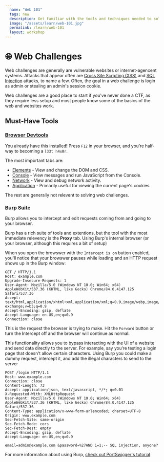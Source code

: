 ```yaml
---
  name: "Web 101"
  tags: new
  description: Get familiar with the tools and techniques needed to solve basic web challenges
  image: "/assets/learn/web-101.jpg"
  permalink: /learn/web-101
  layout: workshop
---
```



# 🌐 Web Challenges

Web challenges are generally are vulnerable websites or internet-agencent systems. Attacks that appear often are [Cross Site Scripting (XSS)](https://owasp.org/www-community/attacks/xss/) and [SQL Injection](https://portswigger.net/web-security/sql-injection) attacks, to name a few. Often, the goal in a web challenge is login as admin or stealing an admin's session cookie.

Web challenges are a good place to start if you've never done a CTF, as they require less setup and most people know some of the basics of the web and websites work.

## Must-Have Tools
### [Browser Devtools](https://developer.chrome.com/docs/devtools/overview/#discover)
You already have this installed! Press `F12` in your browser, and you're half-way to becoming a `l33t h4x0r`. 

The most important tabs are:
- [Elements](https://developer.chrome.com/docs/devtools/overview/#elements) - View and change the DOM and CSS.
- [Console](https://developer.chrome.com/docs/devtools/overview/#console) - View messages and run JavaScript from the Console.
- [Network](https://developer.chrome.com/docs/devtools/overview/#network) - View and debug network activity.
- [Application](https://developer.chrome.com/docs/devtools/overview/#application) - Primarily useful for viewing the current page's cookies

The rest are generally not relevent to solving web challenges.

### [Burp Suite](https://portswigger.net/burp/communitydownload)
Burp allows you to intercept and edit requests coming from and going to your browser. 

Burp has a rich suite of tools and extentions, but the tool with the most immediate relevency is the **Proxy** tab. Using Burp's internal browser (or your browser, although this requires  a bit of setup)

When you open the browswer with the `Intercept is on` button enabled, you'll notice that your browswer pauses while loading and an HTTP request shows up in the Burp window:

```http
GET / HTTP/1.1
Host: example.com
Upgrade-Insecure-Requests: 1
User-Agent: Mozilla/5.0 (Windows NT 10.0; Win64; x64) AppleWebKit/537.36 (KHTML, like Gecko) Chrome/84.0.4147.125 Safari/537.36
Accept: text/html,application/xhtml+xml,application/xml;q=0.9,image/webp,image/apng,*/*;q=0.8,application/signed-exchange;v=b3;q=0.9
Accept-Encoding: gzip, deflate
Accept-Language: en-US,en;q=0.9
Connection: close
```

This is the request the browser is trying to make. Hit the `Forward` button or turn the Intercept off and the browser will continue as normal.

This functionality allows you to bypass interacting with the UI of a website and send data directly to the server. For example, say you're testing a login page that doesn't allow certain characters. Using Burp you could make a dummy request, intercept it, and add the illegal characters to send to the server

```http
POST /login HTTP/1.1
Host: www.example.com
Connection: close
Content-Length: 73
Accept: application/json, text/javascript, */*; q=0.01
X-Requested-With: XMLHttpRequest
User-Agent: Mozilla/5.0 (Windows NT 10.0; Win64; x64) AppleWebKit/537.36 (KHTML, like Gecko) Chrome/84.0.4147.125 Safari/537.36
Content-Type: application/x-www-form-urlencoded; charset=UTF-8
Origin: www.example.com
Sec-Fetch-Site: same-origin
Sec-Fetch-Mode: cors
Sec-Fetch-Dest: empty
Accept-Encoding: gzip, deflate
Accept-Language: en-US,en;q=0.9

email=admin@example.com &password=%27AND 1=1;-- SQL injection, anyone?
```

For more information about using Burp, [check out PortSwigger's tutorial](https://portswigger.net/burp/documentation/desktop/getting-started) 
